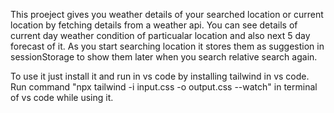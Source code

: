 This proeject gives you weather details of your searched location or current location by fetching details from a weather api. You can see details of current day weather condition of particualar location and also next 5 day forecast of it. As you start searching location it stores them as suggestion in sessionStorage to show them later when you search relative search again. 

To use it just install it and run in vs code by installing tailwind in vs code. Run command "npx tailwind -i input.css -o output.css --watch" in terminal of vs code while using it. 
